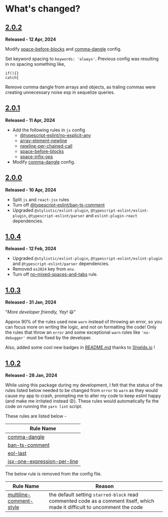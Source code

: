 # **What's changed?**

## [2.0.2](https://github.com/nishkohli96/eslint-config/tree/v2.0.2)

**Released - 12 Apr, 2024**

Modify [space-before-blocks](https://eslint.style/rules/default/space-before-blocks) and [comma-dangle](https://eslint.style/rules/default/comma-dangle) config.

Set keyword spacing to `keywords: 'always'`. Previous config was resulting in no spacing something like,

```
if(){}
catch{ 
```
Remove comma dangle from arrays and objects, as traling commas were creating unnecessary noise esp in sequelize queries.


## [2.0.1](https://github.com/nishkohli96/eslint-config/tree/v2.0.1)

**Released - 11 Apr, 2024**

- Add the following rules in `js` config
  - [@typescript-eslint/no-explicit-any](https://typescript-eslint.io/rules/no-explicit-any/)
  - [array-element-newline](https://eslint.style/rules/default/array-element-newline)
  - [newline-per-chained-call](https://eslint.style/rules/default/newline-per-chained-call)
  - [space-before-blocks](https://eslint.style/rules/default/space-before-blocks)
  - [space-infix-ops](https://eslint.style/rules/default/space-infix-ops)
- Modify [comma-dangle](https://eslint.style/rules/default/comma-dangle) config.

## [2.0.0](https://github.com/nishkohli96/eslint-config/tree/v2.0.0)

**Released - 10 Apr, 2024**

- Split `js` and `react-jsx` rules
- Turn off [@typescript-eslint/ban-ts-comment](https://github.com/typescript-eslint/typescript-eslint/blob/main/packages/eslint-plugin/docs/rules/ban-ts-comment.mdx)
- Upgraded `@stylistic/eslint-plugin`, `@typescript-eslint/eslint-plugin`, `@typescript-eslint/parser` and `eslint-plugin-react` dependencies. 

## [1.0.4](https://github.com/nishkohli96/eslint-config/tree/v1.0.4)

**Released - 12 Feb, 2024**

- Upgraded `@stylistic/eslint-plugin`, `@typescript-eslint/eslint-plugin` and `@typescript-eslint/parser` dependencies. 
- Removed `es2024` key from `env`. 
- Turn off [no-mixed-spaces-and-tabs](https://eslint.style/rules/default/no-mixed-spaces-and-tabs) rule.

## [1.0.3](https://github.com/nishkohli96/eslint-config/tree/v1.0.3) 

**Released - 31 Jan, 2024**

"*More developer friendly, Yay*! 😃"

Approx 90% of the rules used now `warn` instead of throwing an error, so you can focus more on writing the logic, and not on formatting the code! Only the rules that throw an `error` and some exceptional `warn` rules like `'no-debugger'` must be fixed by the developer.

Also, added some cool new badges in [README.md](/README.md) thanks to [Shields.io](https://shields.io/) !

## [1.0.2](https://github.com/nishkohli96/eslint-config/tree/v1.0.2) 

**Released - 28 Jan, 2024**

While using this package during my development, I felt that the status of the rules listed below needed to be changed from `error` to `warn` as they would cause my app to crash, prompting me to alter my code to keep eslint happy (and make me irritated instead 😡). These rules would automatically fix the code on running the `yarn lint` script. 

These rules are listed below - 

| Rule Name |
|-| 
|[comma-dangle](https://eslint.style/rules/default/comma-dangle)| 
|[ban-ts-comment](https://github.com/typescript-eslint/typescript-eslint/blob/main/packages/eslint-plugin/docs/rules/ban-ts-comment.md)|
|[eol-last](https://eslint.style/rules/default/eol-last)| 
|[jsx-one-expression-per-line](https://eslint.style/rules/default/jsx-one-expression-per-line)|

The below rule is removed from the config file.

| Rule Name | Reason |
|-|-|
|[multiline-comment-style](https://eslint.org/docs/latest/rules/multiline-comment-style)|the default setting `starred-block` read commented code as a comment itself, which made it difficult to uncomment the code|